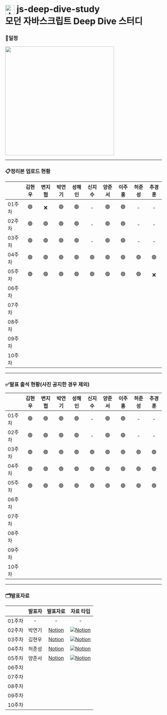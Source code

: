 # <img src="https://velog.velcdn.com/images/dlwnghd/post/da4bbe28-91a6-4da8-91d7-0f5d67c5b7af/image.png" alt="Javascript" style="vertical-align: bottom;" width="30px"> js-deep-dive-study</br>모던 자바스크립트 Deep Dive 스터디


### 📅일정
<img src="https://github.com/user-attachments/assets/c0d11f06-e9ed-40bc-8a71-abedfac191c0" width="350px" />

---


<!--복사 붙여넣기 : Ctrl + C or V |    🟢    ❌ -->
### 📋정리본 업로드 현황
|          |  김현우 |  변지협 |  박연기 |  성해인 |  신지수 |  양준서 |  이주홍 |  허준성 |  추경훈 |
|----------|:-------:|:-------:|:-------:|:-------:|:-------:|:-------:|:-------:|:-------:|:-------:|
| 01주차   |    🟢   |    ❌  |    🟢   |   🟢   |    -     |    🟢   |    🟢   |    -  |    -    |
| 02주차   |    🟢   |    🟢  |    🟢   |   🟢   |    -     |    🟢   |    🟢   |    -  |    -    |
| 03주차   |    🟢   |    🟢  |    🟢   |   🟢   |    -     |    🟢   |    🟢   |   -   |     -   |
| 04주차   |    🟢   |   🟢   |    🟢   |   🟢   |   🟢    |   🟢   |    🟢   |   🟢   |    🟢  |
| 05주차   |    🟢   |    🟢  |    🟢   |   🟢   |   🟢    |  🟢    |    🟢   |   🟢   |    ❌  |
| 06주차   |         |         |         |         |         |         |         |         |         |
| 07주차   |         |         |         |         |         |         |         |         |         |
| 08주차   |         |         |         |         |         |         |         |         |         |
| 09주차   |         |         |         |         |         |         |         |         |         |
| 10주차   |         |         |         |         |         |         |         |         |         |


---

### ✅발표 출석 현황(사진 공지한 경우 제외)
|          |  김현우 |  변지협 |  박연기 |  성해인 |  신지수 |  양준서 |  이주홍 |  허준성 |  추경훈 |
|----------|:-------:|:-------:|:-------:|:-------:|:-------:|:-------:|:-------:|:-------:|:-------:|
| 01주차   |    🟢   |    🟢  |    🟢   |   🟢   |    -     |    🟢   |    🟢   |   -     |     -    |
| 02주차   |    🟢   |    🟢  |    🟢   |   🟢   |    -     |    🟢   |    🟢   |    -    |     -    |
| 03주차   |    🟢   |    🟢  |    🟢   |   🟢   |    🟢   |    🟢  |    🟢   |   🟢   |    🟢  |
| 04주차   |    🟢   |    🟢  |    🟢   |  🟢    |    🟢   |    🟢  |    🟢   |   🟢   |   🟢   |
| 05주차   |    🟢   |    🟢  |    🟢   |   🟢   |    🟢   |   🟢   |    🟢   |   🟢   |   🟢   |
| 06주차   |         |         |         |         |         |         |         |         |         |
| 07주차   |         |         |         |         |         |         |         |         |         |
| 08주차   |         |         |         |         |         |         |         |         |         |
| 09주차   |         |         |         |         |         |         |         |         |         |
| 10주차   |         |         |         |         |         |         |         |         |         |
---

<!-- 발표자료(ex1) : [발표자료타입명](발표링크) -->
<!-- 발표자료(ex2) : [Notion](https://amethyst-cinnamon-178.notion.site/7c715e0fd72a4aa695874a491274228d) -->

<!-- 자료타입(ex1) : [![자료 타입](뱃지 정의)](자료사용 타입 출처) -->
<!-- 자료타입(ex2) : [![Notion](https://img.shields.io/badge/-Notion-FFFFFF?style=for-the-badge&logo=notion&logoColor=black)](https://www.notion.so/) -->
<!-- 참고 자료 : https://velog.io/@cha-suyeon/github-%EA%B9%83%ED%97%88%EB%B8%8C-%EB%A6%AC%EB%93%9C%EB%AF%B8%EC%97%90%EC%84%9C-%EB%B1%83%EC%A7%80-%EB%A7%8C%EB%93%A4%EA%B8%B0 -->

### 🗂️발표자료 
|          |  발표자  |  발표자료  |  자료 타입  |
|----------|:-------:|:-------:|:-------:|
| 01주차   |    -    |    -   |   -    |
| 02주차   | 박연기   | [Notion](https://amethyst-cinnamon-178.notion.site/7c715e0fd72a4aa695874a491274228d) | [![Notion](https://img.shields.io/badge/-Notion-FFFFFF?style=for-the-badge&logo=notion&logoColor=black)](https://www.notion.so/) |
| 03주차   |   김현우 |    [Notion](https://sunrise-plantain-8b7.notion.site/3-cb5d3d88a6e34754ae7945ae3845844d) | [![Notion](https://img.shields.io/badge/-Notion-FFFFFF?style=for-the-badge&logo=notion&logoColor=black)](https://www.notion.so/)     |         |
| 04주차   | 허준성   | [Notion](https://luminous-tuba-542.notion.site/ch-23-6e934acd5dc948239828cfd5d9a4a0f5?pvs=4) | [![Notion](https://img.shields.io/badge/-Notion-FFFFFF?style=for-the-badge&logo=notion&logoColor=black)](https://www.notion.so/) |
| 05주차   |   양준서   |    [Notion](https://granite-charger-fa5.notion.site/2024-09-11-3e816f57fa4c4d82b47e49999ccca2aa)     |    [![Notion](https://img.shields.io/badge/-Notion-FFFFFF?style=for-the-badge&logo=notion&logoColor=black)](https://www.notion.so/)     |
| 06주차   |         |         |         |
| 07주차   |         |         |         |
| 08주차   |         |         |         |
| 09주차   |         |         |         |
| 10주차   |         |         |         |
